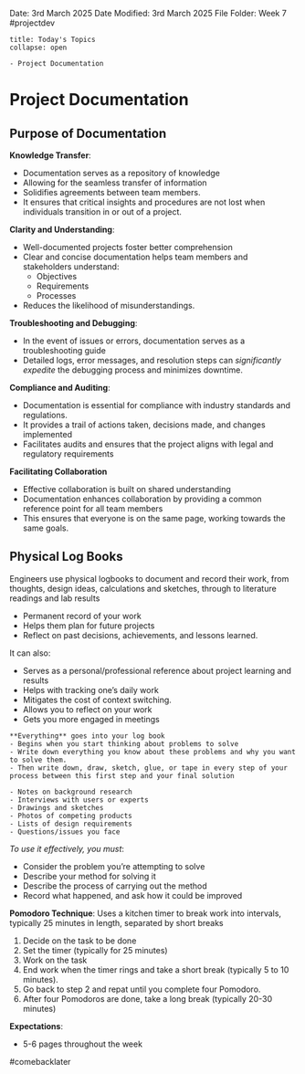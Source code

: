Date: 3rd March 2025
Date Modified: 3rd March 2025
File Folder: Week 7
#projectdev

```ad-abstract
title: Today's Topics
collapse: open

- Project Documentation
```


# Project Documentation

## Purpose of Documentation

**Knowledge Transfer**:
- Documentation serves as a repository of knowledge
- Allowing for the seamless transfer of information
- Solidifies agreements between team members. 
- It ensures that critical insights and procedures are not lost when individuals transition in or out of a project.

**Clarity and Understanding**:
- Well-documented projects foster better comprehension
- Clear and concise documentation helps team members and stakeholders understand:
	- Objectives
	- Requirements
	- Processes
- Reduces the likelihood of misunderstandings.

**Troubleshooting and Debugging**:
- In the event of issues or errors, documentation serves as a troubleshooting guide
- Detailed logs, error messages, and resolution steps can *significantly expedite* the debugging process and minimizes downtime.

**Compliance and Auditing**:
- Documentation is essential for compliance with industry standards and regulations.
- It provides a trail of actions taken, decisions made, and changes implemented
- Facilitates audits and ensures that the project aligns with legal and regulatory requirements

**Facilitating Collaboration**
- Effective collaboration is built on shared understanding
- Documentation enhances collaboration by providing a common reference point for all team members
- This ensures that everyone is on the same page, working towards the same goals.

## Physical Log Books

Engineers use physical logbooks to document and record their work, from thoughts, design ideas, calculations and sketches, through to literature readings and lab results
- Permanent record of your work
- Helps them plan for future projects
- Reflect on past decisions, achievements, and lessons learned.

It can also:
- Serves as a personal/professional reference about project learning and results
- Helps with tracking one’s daily work
- Mitigates the cost of context switching.
- Allows you to reflect on your work
- Gets you more engaged in meetings

```ad-important
**Everything** goes into your log book
- Begins when you start thinking about problems to solve
- Write down everything you know about these problems and why you want to solve them.
- Then write down, draw, sketch, glue, or tape in every step of your process between this first step and your final solution
```

```ad-example
- Notes on background research
- Interviews with users or experts
- Drawings and sketches
- Photos of competing products
- Lists of design requirements
- Questions/issues you face
```

*To use it effectively, you must*:
- Consider the problem you’re attempting to solve
- Describe your method for solving it
- Describe the process of carrying out the method
- Record what happened, and ask how it could be improved

**Pomodoro Technique**: Uses a kitchen timer to break work into intervals, typically 25 minutes in length, separated by short breaks
1. Decide on the task to be done
2. Set the timer (typically for 25 minutes)
3. Work on the task
4. End work when the timer rings and take a short break (typically 5 to 10 minutes).
5. Go back to step 2 and repat until you complete four Pomodoro.
6. After four Pomodoros are done, take a long break (typically 20-30 minutes)

**Expectations**:
- 5-6 pages throughout the week

#comebacklater 








